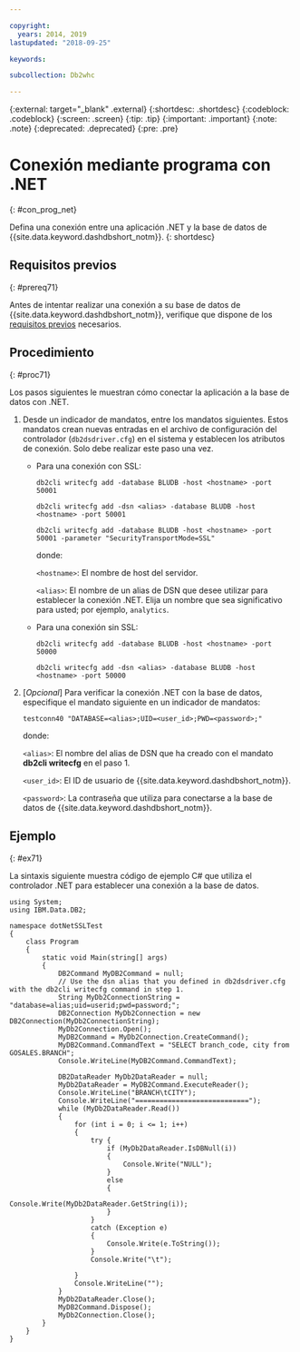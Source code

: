 ```yaml
---

copyright:
  years: 2014, 2019
lastupdated: "2018-09-25"

keywords:

subcollection: Db2whc

---
```


<!-- Attribute definitions --> 
{:external: target="_blank" .external}
{:shortdesc: .shortdesc}
{:codeblock: .codeblock}
{:screen: .screen}
{:tip: .tip}
{:important: .important}
{:note: .note}
{:deprecated: .deprecated}
{:pre: .pre}

# Conexión mediante programa con .NET
{: #con_prog_net}

Defina una conexión entre una aplicación .NET y la base de datos de {{site.data.keyword.dashdbshort_notm}}. 
{: shortdesc}

## Requisitos previos
{: #prereq71}

Antes de intentar realizar una conexión a su base de datos de {{site.data.keyword.dashdbshort_notm}}, verifique que dispone de los [requisitos previos](/docs/services/Db2whc/connecting?topic=Db2whc-connect_ov#prereqs) necesarios.

<!-- Before you can connect to your database, you must perform the following steps:

- [Verify prerequisites](prereqs.html), including installing driver packages, configuring your local environment, and downloading SSL certificates (if needed)
- Collect [connection information](credentials.html), including database details such as host name and port numbers, and connection credentials such as user ID and password -->

## Procedimiento
{: #proc71}

Los pasos siguientes le muestran cómo conectar la aplicación a la base de datos con .NET.

1. Desde un indicador de mandatos, entre los mandatos siguientes. Estos mandatos crean nuevas entradas en el archivo de configuración del controlador (`db2dsdriver.cfg`) en el sistema y establecen los atributos de conexión. Solo debe realizar este paso una vez.
        
   - Para una conexión con SSL:

     `db2cli writecfg add -database BLUDB -host <hostname> -port 50001`

     `db2cli writecfg add -dsn <alias> -database BLUDB -host <hostname> -port 50001`

     `db2cli writecfg add -database BLUDB -host <hostname> -port 50001 -parameter "SecurityTransportMode=SSL"`

     donde:

     `<hostname>`: El nombre de host del servidor.
    
     `<alias>`: El nombre de un alias de DSN que desee utilizar para establecer la conexión .NET. Elija un nombre que sea significativo para usted; por ejemplo, `analytics`. 

   - Para una conexión sin SSL:

     `db2cli writecfg add -database BLUDB -host <hostname> -port 50000`

     `db2cli writecfg add -dsn <alias> -database BLUDB -host <hostname> -port 50000`

2. [*Opcional*] Para verificar la conexión .NET con la base de datos, especifique el mandato siguiente en un indicador de mandatos:

   `testconn40 "DATABASE=<alias>;UID=<user_id>;PWD=<password>;"`

   donde:

   `<alias>`: El nombre del alias de DSN que ha creado con el mandato **db2cli writecfg** en el paso 1.
    
   `<user_id>`: El ID de usuario de {{site.data.keyword.dashdbshort_notm}}. 
    
   `<password>`: La contraseña que utiliza para conectarse a la base de datos de {{site.data.keyword.dashdbshort_notm}}. 

## Ejemplo
{: #ex71}

La sintaxis siguiente muestra código de ejemplo C# que utiliza el controlador .NET para establecer una conexión a la base de datos.

```
using System;
using IBM.Data.DB2;

namespace dotNetSSLTest
{
    class Program
    {
        static void Main(string[] args)
        {
            DB2Command MyDB2Command = null;
            // Use the dsn alias that you defined in db2dsdriver.cfg with the db2cli writecfg command in step 1.
            String MyDb2ConnectionString = "database=alias;uid=userid;pwd=password;"; 
            DB2Connection MyDb2Connection = new DB2Connection(MyDb2ConnectionString);
            MyDb2Connection.Open();
            MyDB2Command = MyDb2Connection.CreateCommand();
            MyDB2Command.CommandText = "SELECT branch_code, city from GOSALES.BRANCH";
            Console.WriteLine(MyDB2Command.CommandText);

            DB2DataReader MyDb2DataReader = null;
            MyDb2DataReader = MyDB2Command.ExecuteReader();
            Console.WriteLine("BRANCH\tCITY");
            Console.WriteLine("============================");
            while (MyDb2DataReader.Read())
            {
                for (int i = 0; i <= 1; i++)
                {
                    try {
                        if (MyDb2DataReader.IsDBNull(i))
                        {
                            Console.Write("NULL");
                        }
                        else
                        {
                            Console.Write(MyDb2DataReader.GetString(i));
                        }
                    }
                    catch (Exception e)
                    {
                        Console.Write(e.ToString());
                    }
                    Console.Write("\t"); 

                }
                Console.WriteLine("");
            }
            MyDb2DataReader.Close();
            MyDB2Command.Dispose();
            MyDb2Connection.Close();
        }
    }
}
```

